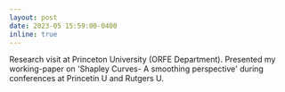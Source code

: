 ```yaml
---
layout: post
date: 2023-05 15:59:00-0400
inline: true
---
```

Research visit at Princeton University (ORFE Department). Presented my working-paper on 'Shapley Curves- A smoothing perspective' during conferences at Princetin U and Rutgers U.
